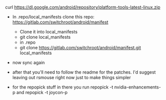 curl https://dl.google.com/android/repository/platform-tools-latest-linux.zip

- In .repo/local_manifests clone this repo: https://gitlab.com/switchroot/android/manifest
  - Clone it into local_manifests
  - git clone <url> local_manifests
  - in .repo
  - git clone https://gitlab.com/switchroot/android/manifest.git local_manifests

- now sync again
 
- after that you'll need to follow the readme for the patches. I'd suggest leaving out rsmouse right now just to make things simpler
- for the repopick stuff in there you run repopick -t nvidia-enhancements-p and repopick -t joycon-p